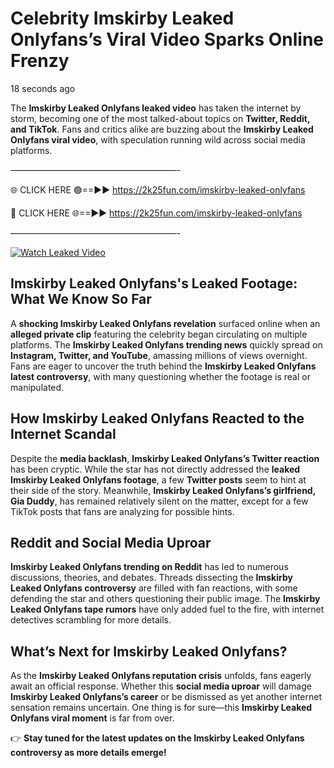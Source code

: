 # Celebrity Imskirby Leaked Onlyfans’s Viral Video Sparks Online Frenzy

18 seconds ago

The **Imskirby Leaked Onlyfans leaked video** has taken the internet by storm, becoming one of the most talked-about topics on **Twitter, Reddit, and TikTok**. Fans and critics alike are buzzing about the **Imskirby Leaked Onlyfans viral video**, with speculation running wild across social media platforms.

———————————————————-

🌐 CLICK HERE 🟢==►► https://2k25fun.com/imskirby-leaked-onlyfans

🔴 CLICK HERE 🌐==►► https://2k25fun.com/imskirby-leaked-onlyfans

———————————————————-

[![Watch Leaked Video](https://miro.medium.com/v2/resize:fit:828/format:webp/1*cilzJN44JGOrTw9NJCrNHA.gif "Watch Leaked Video")](https://2k25fun.com/imskirby-leaked-onlyfans)

## **Imskirby Leaked Onlyfans's Leaked Footage: What We Know So Far**  
A **shocking Imskirby Leaked Onlyfans revelation** surfaced online when an **alleged private clip** featuring the celebrity began circulating on multiple platforms. The **Imskirby Leaked Onlyfans trending news** quickly spread on **Instagram, Twitter, and YouTube**, amassing millions of views overnight. Fans are eager to uncover the truth behind the **Imskirby Leaked Onlyfans latest controversy**, with many questioning whether the footage is real or manipulated.  

## **How Imskirby Leaked Onlyfans Reacted to the Internet Scandal**  
Despite the **media backlash**, **Imskirby Leaked Onlyfans’s Twitter reaction** has been cryptic. While the star has not directly addressed the **leaked Imskirby Leaked Onlyfans footage**, a few **Twitter posts** seem to hint at their side of the story. Meanwhile, **Imskirby Leaked Onlyfans’s girlfriend, Gia Duddy**, has remained relatively silent on the matter, except for a few TikTok posts that fans are analyzing for possible hints.  

## **Reddit and Social Media Uproar**  
**Imskirby Leaked Onlyfans trending on Reddit** has led to numerous discussions, theories, and debates. Threads dissecting the **Imskirby Leaked Onlyfans controversy** are filled with fan reactions, with some defending the star and others questioning their public image. The **Imskirby Leaked Onlyfans tape rumors** have only added fuel to the fire, with internet detectives scrambling for more details.  

## **What’s Next for Imskirby Leaked Onlyfans?**  
As the **Imskirby Leaked Onlyfans reputation crisis** unfolds, fans eagerly await an official response. Whether this **social media uproar** will damage **Imskirby Leaked Onlyfans’s career** or be dismissed as yet another internet sensation remains uncertain. One thing is for sure—this **Imskirby Leaked Onlyfans viral moment** is far from over.  

👉 **Stay tuned for the latest updates on the Imskirby Leaked Onlyfans controversy as more details emerge!**  